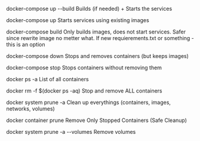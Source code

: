 docker-compose up --build
Builds (if needed) + Starts the services

docker-compose up
Starts services using existing images

docker-compose build
Only builds images, does not start services. Safer since rewrite image no metter what. If new requierements.txt or something - this is an option

docker-compose down
Stops and removes containers (but keeps images)

docker-compose stop
Stops containers without removing them

docker ps -a
List of all containers

docker rm -f $(docker ps -aq)
Stop and remove ALL containers

docker system prune -a
Clean up everythings (containers, images, networks, volumes)

docker container prune
Remove Only Stopped Containers (Safe Cleanup)

docker system prune -a --volumes
Remove volumes

